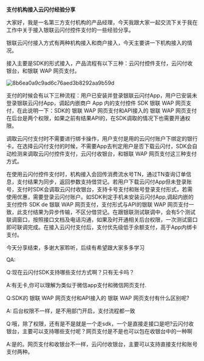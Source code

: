 **支付机构接入云闪付经验分享**

大家好，我是一名第三方支付机构的产品经理，今天我跟大家一起交流下关于我在工作中关于接入银联云闪付控件支付的一些经验分享。

银联云闪付接入方式有两种机构接入和商户接入，今天主要讲一下机构接入的情况。

接入主要是SDK的形式接入，产品流程有以下三种：云闪付控件支付，云闪付收银台，和银联
WAP 网页支付。

![8b6ea0a9c9ad6c76aed3b8292aa9b59d](http://static.cocolian.cn/img/20180813_173328.png)

支付的时候会有以下三种流程：用户已安装并登录银联云闪付App，用户已安装未登录银联云闪付App，调起内嵌商户
App 内的支付控件 SDK 银联 WAP 网页支付，在此说明一下：SDK的 银联 WAP
网页支付和API接入的 银联 WAP
网页支付在后台是两个权限，如果之前有结果API的，在SDK调取的情况下也需要开通权限。

调取云闪付支付时不需要进行绑卡操作，用户支付是用的云闪付账户下绑定的银行卡。在选择云闪付支付的时候，不需要App去判定用户是否下载云闪付，SDK会自动检测来调取云闪付控件支付，云闪付收银台，和银联
WAP 网页支付这三种支付方式。

在使用云闪付控件支付时，机构接入会回传消费流水号TN，通过TN查询订单信息，支付结果为同步，返回参数支持借贷记。若用户下载云闪付App但未登录账号，支付时SDK会调取云闪付收银台，支持卡号支付和账号登录支付形式，若需使用优惠，需要登录云闪付账户。如SDK判定手机未安装云闪付App,调起内嵌的支付控件
SDK de 银联 WAP 网页支付，支付形式与API的银联 WAP
网页支付一致，此支付结果为异步传输，不区分借贷记。在跟银联测试联调中，会有5个测试联调窗口，按照接口文档及电话沟通，如果及时开通相关后台权限，一次测试窗口即可联调完成。在接入云闪付支付后，支付优先级低于余额支付，高于App内绑卡支付。

今天分享结束，多谢大家聆听，后续有希望跟大家多多学习

QA:

Q:现在云闪付SDK支持哪些支付方式啊？只有无卡吗？

A:有无卡,你可以理解为类似于微信app支付和微信网页支付.

Q:SDK的 银联 WAP 网页支付和API接入的 银联 WAP 网页支付有什么区别呢?

A: 后台权限不一样，是不用部门开启，支付流程都一致

Q:哦，除了权限，还有是不是就是一个走sdk，一个是直接走接口是吧?云闪付收银台，主要可以支持哪些支付呢？网页支付是不是也可以包在收银台中的一种啊

A:是的。网页支付和收银台不一样，云闪付收银台，主要可以支持直接支付和账号支付两种。
